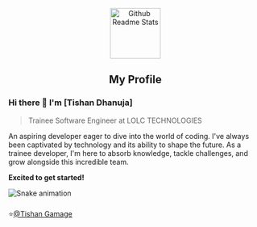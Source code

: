 <p align="center">
 <img width="100px" src="https://res.cloudinary.com/anuraghazra/image/upload/v1594908242/logo_ccswme.svg" align="center" alt="Github Readme Stats" />
 <h2 align="center">My Profile</h2>
</p>

### Hi there 👋 I'm [Tishan Dhanuja]
> Trainee Software Engineer at LOLC TECHNOLOGIES


<div>
 <p>
An aspiring developer eager to dive into the world of coding. I've always been captivated by technology and its ability to shape the future. As a trainee developer, I'm here to absorb knowledge, tackle challenges, and grow alongside this incredible team.
  
<b>Excited to get started!</b>
</p>

<img src="https://raw.githubusercontent.com/TishanGamage/TishanGamage/output/snake.svg" alt="Snake animation" />

###

</div>

⭐️[@Tishan Gamage](https://github.com/TishanGamage)
